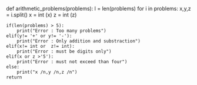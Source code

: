 def arithmetic_problems(problems):
    l = len(problems)
    for i in problems:
        x,y,z = i.split()
        x = int (x)
        z = int (z)

    if(len(problems) > 5):
        print("Error : Too many problems")
    elif(y!= '+' or y!= '-'):
        print("Error : Only addition and substraction")
    elif(x!= int or  z!= int):
        print("Error : must be digits only")
    elif(x or z >'5'):
        print("Error : must not exceed than four")
    else:
        print("x /n,y /n,z /n")
    return
